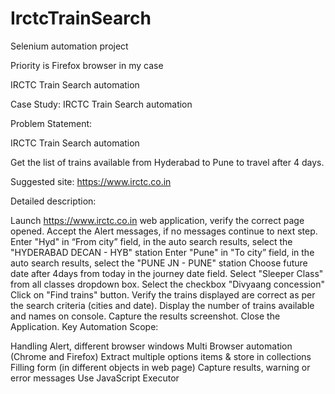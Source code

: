 # IrctcTrainSearch
Selenium automation project

Priority is Firefox browser in my case

IRCTC Train Search automation

Case Study: IRCTC Train Search automation

Problem Statement:  

IRCTC Train Search automation

Get the list of trains available from Hyderabad to Pune to travel after 4 days.

Suggested site: https://www.irctc.co.in

Detailed description:

Launch https://www.irctc.co.in web application, verify the correct page opened.
Accept the Alert messages, if no messages continue to next step.
Enter "Hyd" in “From city” field, in the auto search results, select the "HYDERABAD DECAN - HYB" station
Enter "Pune" in "To city” field, in the auto search results, select the "PUNE JN - PUNE" station
Choose future date after 4days from today in the journey date field.
Select "Sleeper Class" from all classes dropdown box.
Select the checkbox "Divyaang concession"
Click on "Find trains" button.
Verify the trains displayed are correct as per the search criteria (cities and date).
Display the number of trains available and names on console.
Capture the results screenshot.
Close the Application.
Key Automation Scope:

Handling Alert, different browser windows
Multi Browser automation (Chrome and Firefox)
Extract multiple options items & store in collections
Filling form (in different objects in web page)
Capture results, warning or error messages
Use JavaScript Executor
